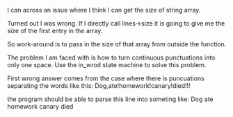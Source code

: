 I can across an issue where I think I can get the size of string array.

Turned out I was wrong. If I directly call lines->size it is going to give me the size of the first entry in the array. 

So work-around is to pass in the size of that array from outside the function. 


The problem I am faced with is how to turn continuous punctuations into only one space.
    Use the in_wrod state machine to solve this problem. 

First wrong answer comes from the case where there is puncuations separating the words like this:
    Dog,ate!homework!canary!died!!!

the program should be able to parse this line into someting like:
    Dog ate homework canary died
